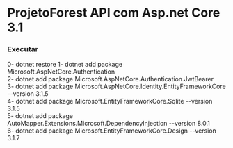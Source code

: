 # ProjetoForest API com Asp.net Core 3.1

### Executar
0- dotnet restore
1- dotnet add package Microsoft.AspNetCore.Authentication \
2- dotnet add package Microsoft.AspNetCore.Authentication.JwtBearer \
3- dotnet add package Microsoft.AspNetCore.Identity.EntityFrameworkCore --version 3.1.5 \
4- dotnet add package Microsoft.EntityFrameworkCore.Sqlite --version 3.1.5 \
5- dotnet add package AutoMapper.Extensions.Microsoft.DependencyInjection --version 8.0.1 \
6- dotnet add package Microsoft.EntityFrameworkCore.Design --version 3.1.7
